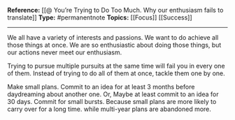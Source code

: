 
**Reference:** [[@ You’re Trying to Do Too Much. Why our enthusiasm fails to translate]]
**Type:** #permanentnote 
**Topics:** [[Focus]] [[Success]]

----
We all have a variety of interests and passions. We want to do achieve all those things at once. We are so enthusiastic about doing those things, but our actions never meet our enthusiasm.

Trying to pursue multiple pursuits at the same time will fail you in every one of them. Instead of trying to do all of them at once, tackle them one by one.

Make small plans. Commit to an idea for at least 3 months before daydreaming about another one.
Or,
Maybe at least commit to an idea for 30 days. Commit for small bursts.  Because small plans are more likely to carry over for a long time. while multi-year plans are abandoned more.


